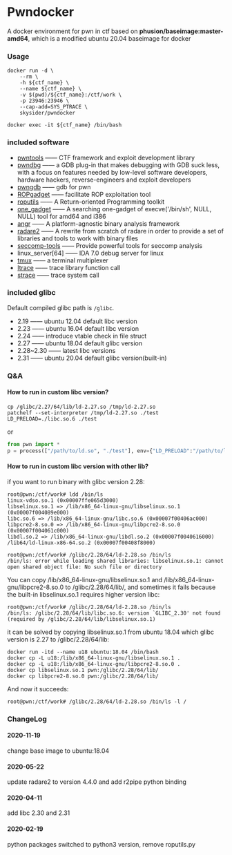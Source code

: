Pwndocker
=========
A docker environment for pwn in ctf based on **phusion/baseimage:master-amd64**, which is a modified ubuntu 20.04 baseimage for docker

### Usage

	docker run -d \
		--rm \
		-h ${ctf_name} \
		--name ${ctf_name} \
		-v $(pwd)/${ctf_name}:/ctf/work \
		-p 23946:23946 \
		--cap-add=SYS_PTRACE \
		skysider/pwndocker
	
	docker exec -it ${ctf_name} /bin/bash


### included software

- [pwntools](https://github.com/Gallopsled/pwntools)  —— CTF framework and exploit development library
- [pwndbg](https://github.com/pwndbg/pwndbg)  —— a GDB plug-in that makes debugging with GDB suck less, with a focus on features needed by low-level software developers, hardware hackers, reverse-engineers and exploit developers
- [pwngdb](https://github.com/scwuaptx/Pwngdb) —— gdb for pwn
- [ROPgadget](https://github.com/JonathanSalwan/ROPgadget)  —— facilitate ROP exploitation tool
- [roputils](https://github.com/inaz2/roputils) 	—— A Return-oriented Programming toolkit
- [one_gadget](https://github.com/david942j/one_gadget) —— A searching one-gadget of execve('/bin/sh', NULL, NULL) tool for amd64 and i386
- [angr](https://github.com/angr/angr)   ——  A platform-agnostic binary analysis framework
- [radare2](https://github.com/radare/radare2) ——  A rewrite from scratch of radare in order to provide a set of libraries and tools to work with binary files
- [seccomp-tools](https://github.com/david942j/seccomp-tools) —— Provide powerful tools for seccomp analysis
- linux_server[64] 	—— IDA 7.0 debug server for linux
- [tmux](https://tmux.github.io/) 	—— a terminal multiplexer
- [ltrace](https://linux.die.net/man/1/ltrace)      —— trace library function call
- [strace](https://linux.die.net/man/1/strace)     —— trace system call

### included glibc

Default compiled glibc path is `/glibc`.

- 2.19  —— ubuntu 12.04 default libc version
- 2.23  —— ubuntu 16.04 default libc version
- 2.24  —— introduce vtable check in file struct
- 2.27  —— ubuntu 18.04 default glibc version
- 2.28~2.30  —— latest libc versions
- 2.31  —— ubuntu 20.04 default glibc version(built-in)

### Q&A

#### How to run in custom libc version?

```shell
cp /glibc/2.27/64/lib/ld-2.27.so /tmp/ld-2.27.so
patchelf --set-interpreter /tmp/ld-2.27.so ./test
LD_PRELOAD=./libc.so.6 ./test
```

or

```python
from pwn import *
p = process(["/path/to/ld.so", "./test"], env={"LD_PRELOAD":"/path/to/libc.so.6"})

```

#### How to run in custom libc version with other lib?
if you want to run binary with glibc version 2.28:

```shell
root@pwn:/ctf/work# ldd /bin/ls
linux-vdso.so.1 (0x00007ffe065d3000)
libselinux.so.1 => /lib/x86_64-linux-gnu/libselinux.so.1 (0x00007f004089e000)
libc.so.6 => /lib/x86_64-linux-gnu/libc.so.6 (0x00007f00406ac000)
libpcre2-8.so.0 => /lib/x86_64-linux-gnu/libpcre2-8.so.0 (0x00007f004061c000)
libdl.so.2 => /lib/x86_64-linux-gnu/libdl.so.2 (0x00007f0040616000)
/lib64/ld-linux-x86-64.so.2 (0x00007f00408f8000)

root@pwn:/ctf/work# /glibc/2.28/64/ld-2.28.so /bin/ls
/bin/ls: error while loading shared libraries: libselinux.so.1: cannot open shared object file: No such file or directory
```
You can copy /lib/x86_64-linux-gnu/libselinux.so.1 and /lib/x86_64-linux-gnu/libpcre2-8.so.0 to /glibc/2.28/64/lib/, and sometimes it fails because the built-in libselinux.so.1 requires higher version libc:

```
root@pwn:/ctf/work# /glibc/2.28/64/ld-2.28.so /bin/ls
/bin/ls: /glibc/2.28/64/lib/libc.so.6: version `GLIBC_2.30' not found (required by /glibc/2.28/64/lib/libselinux.so.1)
```

it can be solved by copying libselinux.so.1 from ubuntu 18.04 which glibc version is 2.27 to /glibc/2.28/64/lib:
```
docker run -itd --name u18 ubuntu:18.04 /bin/bash
docker cp -L u18:/lib/x86_64-linux-gnu/libselinux.so.1 .
docker cp -L u18:/lib/x86_64-linux-gnu/libpcre2-8.so.0 .
docker cp libselinux.so.1 pwn:/glibc/2.28/64/lib/
docker cp libpcre2-8.so.0 pwn:/glibc/2.28/64/lib/
```

And now it succeeds:

```
root@pwn:/ctf/work# /glibc/2.28/64/ld-2.28.so /bin/ls -l /
```

### ChangeLog

#### 2020-11-19
change base image to ubuntu:18.04

#### 2020-05-22
update radare2 to version 4.4.0 and add r2pipe python binding

#### 2020-04-11
add libc 2.30 and 2.31

#### 2020-02-19

python packages switched to python3 version, remove roputils.py

